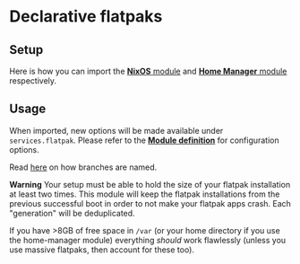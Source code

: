 # Declarative flatpaks

## Setup

Here is how you can import the [**NixOS** module](docs/nixos.md) and [**Home Manager** module](docs/home-manager.md) respectively.

## Usage

When imported, new options will be made available under `services.flatpak`. Please refer to the [**Module definition**](docs/definition.md) for configuration options.

Read [here](docs/branches.md) on how branches are named.

**Warning** Your setup must be able to hold the size of your flatpak installation at least two times. This module will keep the flatpak installations from the previous successful boot in order to not make your flatpak apps crash. Each "generation" will be deduplicated.

If you have >8GB of free space in `/var` (or your home directory if you use the home-manager module) everything *should* work flawlessly (unless you use massive flatpaks, then account for these too).